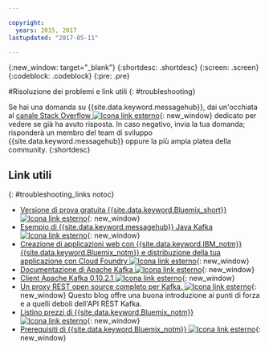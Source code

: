 ```yaml
---

copyright:
  years: 2015, 2017
lastupdated: "2017-05-11"

---
```


{:new_window: target="_blank"}
{:shortdesc: .shortdesc}
{:screen: .screen}
{:codeblock: .codeblock}
{:pre: .pre}



#Risoluzione dei problemi e link utili
{: #troubleshooting}




Se hai una domanda su {{site.data.keyword.messagehub}}, dai un'occhiata al
[canale Stack Overflow ![Icona link esterno](../../icons/launch-glyph.svg "Icona link esterno")](http://stackoverflow.com/questions/tagged/message-hub){: new_window} dedicato per vedere se già ha avuto risposta.
In caso negativo, invia la tua domanda; risponderà un membro del team di sviluppo {{site.data.keyword.messagehub}} oppure la più ampia platea della community.
{:shortdesc}

## Link utili
{: #troubleshooting_links notoc}

*  [Versione di prova gratuita {{site.data.keyword.Bluemix_short}} ![Icona link esterno](../../icons/launch-glyph.svg "Icona link esterno")](https://apps.admin.ibmcloud.com/manage/trial/bluemix.html){: new_window}
*  [Esempio di {{site.data.keyword.messagehub}} Java Kafka ![Icona link esterno](../../icons/launch-glyph.svg "Icona link esterno")](https://github.com/ibm-messaging/message-hub-samples/tree/master/kafka-java-console-sample){: new_window}
*  [Creazione di applicazioni web con {{site.data.keyword.IBM_notm}} {{site.data.keyword.Bluemix_notm}} e distribuzione della tua
   applicazione con Cloud Foundry ![Icona link esterno](../../icons/launch-glyph.svg "Icona link esterno")](http://www.ng.bluemix.net/docs/starters/install_cli.html){: new_window}
*  [Documentazione di Apache Kafka ![Icona link esterno](../../icons/launch-glyph.svg "Icona link esterno")](http://kafka.apache.org/documentation.html){: new_window}
*  [Client Apache Kafka 0.10.2.1 ![Icona link esterno](../../icons/launch-glyph.svg "Icona link esterno")](http://kafka.apache.org/0102/javadoc/index.html){: new_window}
*  [Un proxy REST open source completo per Kafka. ![Icona link esterno](../../icons/launch-glyph.svg "Icona link esterno")](http://www.confluent.io/blog/a-comprehensive-open-source-rest-proxy-for-kafka/){: new_window} 
	Questo blog offre una buona introduzione ai punti di forza e a quelli deboli dell'API REST Kafka.
*  [Listino prezzi di {{site.data.keyword.Bluemix_notm}} ![Icona link esterno](../../icons/launch-glyph.svg "Icona link esterno")](https://www.ng.bluemix.net/#/pricing){: new_window}
*  [Prerequisiti di {{site.data.keyword.Bluemix_notm}} ![Icona link esterno](../../icons/launch-glyph.svg "Icona link esterno")](https://developer.ibm.com/bluemix/support/#prereqs/){: new_window}

